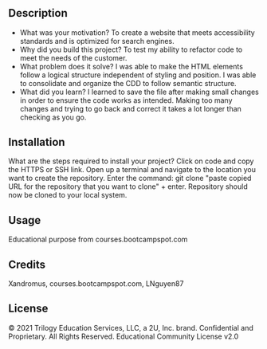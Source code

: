 # <Horiseon Search Engine Optimization>
## Description
- What was your motivation? To create a website that meets accessibility standards and is optimized for search engines.
- Why did you build this project? To test my ability to refactor code to meet the needs of the customer. 
- What problem does it solve? I was able to make the HTML elements follow a logical structure independent of styling and position. I was able to consolidate and organize the CDD to follow semantic structure. 
- What did you learn? I learned to save the file after making small changes in order to ensure the code works as intended. Making too many changes and trying to go back and correct it takes a lot longer than checking as you go. 
## Installation
What are the steps required to install your project? Click on code and copy the HTTPS or SSH link. Open up a terminal and navigate to the location you want to create the repository. Enter the command: git clone "paste copied URL for the repository that you want to clone" + enter. Repository should now be cloned to your local system. 
## Usage
Educational purpose from courses.bootcampspot.com
## Credits
Xandromus, courses.bootcampspot.com, LNguyen87
## License
© 2021 Trilogy Education Services, LLC, a 2U, Inc. brand. Confidential and Proprietary. All Rights Reserved.
Educational Community License v2.0